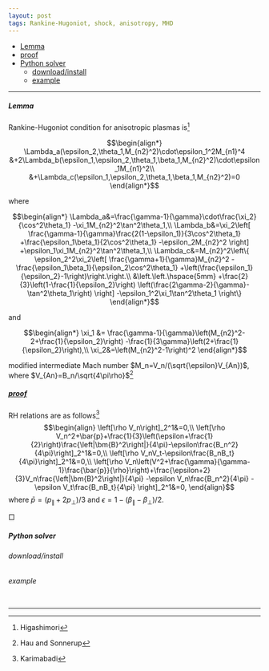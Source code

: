 ```yaml
---
layout: post
tags: Rankine-Hugoniot, shock, anisotropy, MHD
---
```

<script type="text/x-mathjax-config">MathJax.Hub.Config({tex2jax:{inlineMath:[['\$','\$'],['\\(','\\)']],processEscapes:true},CommonHTML: {matchFontHeight:false}});</script>
<script type="text/javascript" async src="https://cdnjs.cloudflare.com/ajax/libs/mathjax/2.7.1/MathJax.js?config=TeX-MML-AM_CHTML"></script>


<!-- @import "[TOC]" {cmd="toc" depthFrom=2 depthTo=6 orderedList=false} -->

<!-- code_chunk_output -->

- [Lemma](#lemma)
- [proof](#uproofu)
- [Python solver](#python-solver)
  - [download/install](#downloadinstall)
  - [example](#example)

<!-- /code_chunk_output -->

---
##### Lemma

Rankine-Hugoniot condition for anisotropic plasmas is[^1]

$$\begin{align*}
\Lambda_a(\epsilon_2,\theta_1,M_{n2}^2)\cdot\epsilon_1^2M_{n1}^4
&+2\Lambda_b(\epsilon_1,\epsilon_2,\theta_1,\beta_1,M_{n2}^2)\cdot\epsilon_1M_{n1}^2\\
&+\Lambda_c(\epsilon_1,\epsilon_2,\theta_1,\beta_1,M_{n2}^2)=0
\end{align*}$$

where

$$\begin{align*}
\Lambda_a&=\frac{\gamma-1}{\gamma}\cdot\frac{\xi_2}{\cos^2\theta_1}
-\xi_1M_{n2}^2\tan^2\theta_1,\\
\Lambda_b&=\xi_2\left[
    \frac{\gamma-1}{\gamma}\frac{2(1-\epsilon_1)}{3\cos^2\theta_1}
    +\frac{\epsilon_1\beta_1}{2\cos^2\theta_1}
    -\epsilon_2M_{n2}^2
\right]
+\epsilon_1\xi_1M_{n2}^2\tan^2\theta_1,\\
\Lambda_c&=M_{n2}^2\left\{
    \epsilon_2^2\xi_2\left[
        \frac{\gamma+1}{\gamma}M_{n2}^2
        -\frac{\epsilon_1\beta_1}{\epsilon_2\cos^2\theta_1}
        +\left(\frac{\epsilon_1}{\epsilon_2}-1\right)\right.\right.\\
    &\left.\left.\hspace{5mm}
        +\frac{2}{3}\left(1-\frac{1}{\epsilon_2}\right)
        \left(\frac{2\gamma-2}{\gamma}-\tan^2\theta_1\right)
    \right]
    -\epsilon_1^2\xi_1\tan^2\theta_1
\right\}
\end{align*}$$

and

$$\begin{align*}
\xi_1 &= \frac{\gamma-1}{\gamma}\left(M_{n2}^2-2+\frac{1}{\epsilon_2}\right)
-\frac{1}{3\gamma}\left(2+\frac{1}{\epsilon_2}\right),\\
\xi_2&=\left(M_{n2}^2-1\right)^2
\end{align*}$$

modified intermediate Mach number $M_n=V_n/(\sqrt{\epsilon}V_{An})$, where $V_{An}=B_n/\sqrt{4\pi\rho}$[^2]

##### <u>proof</u>

RH relations are as follows[^3]
$$\begin{align}
\left[\rho V_n\right]_2^1&=0,\\
\left[\rho V_n^2+\bar{p}+\frac{1}{3}\left(\epsilon+\frac{1}{2}\right)\frac{\left|\bm{B}^2\right|}{4\pi}-\epsilon\frac{B_n^2}{4\pi}\right]_2^1&=0,\\
\left[\rho V_nV_t-\epsilon\frac{B_nB_t}{4\pi}\right]_2^1&=0,\\
\left[\rho V_n\left(V^2+\frac{\gamma}{\gamma-1}\frac{\bar{p}}{\rho}\right)+\frac{\epsilon+2}{3}V_n\frac{\left|\bm{B}^2\right|}{4\pi}
-\epsilon V_n\frac{B_n^2}{4\pi}
-\epsilon V_t\frac{B_nB_t}{4\pi}
\right]_2^1&=0,
\end{align}$$
where $\bar{p}=(p_\parallel+2p_\perp)/3$ and $\epsilon=1-(\beta_\parallel-\beta_\perp)/2$.

$\Box$

##### Python solver

###### download/install



###### example

```Python
```

---
[^1]: Higashimori
[^2]: Hau and Sonnerup
[^3]: Karimabadi